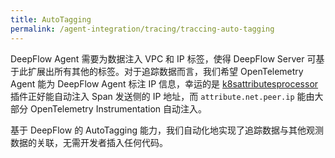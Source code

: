 ```yaml
---
title: AutoTagging
permalink: /agent-integration/tracing/traccing-auto-tagging
---
```


DeepFlow Agent 需要为数据注入 VPC 和 IP 标签，使得 DeepFlow Server 可基于此扩展出所有其他的标签。对于追踪数据而言，我们希望 OpenTelemetry Agent 能为 DeepFlow Agent 标注 IP 信息，幸运的是 [k8sattributesprocessor](https://pkg.go.dev/github.com/open-telemetry/opentelemetry-collector-contrib/processor/k8sattributesprocessor#section-readme) 插件正好能自动注入 Span 发送侧的 IP 地址，而 `attribute.net.peer.ip` 能由大部分 OpenTelemetry Instrumentation 自动注入。

基于 DeepFlow 的 AutoTagging 能力，我们自动化地实现了追踪数据与其他观测数据的关联，无需开发者插入任何代码。
